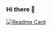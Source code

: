 ### Hi there 👋
[![Readme Card](https://github-readme-stats-one-bice.vercel.app/api?username=YuKongA&show_icons=true&role=OWNER,ORGANIZATION_MEMBER,COLLABORATOR)](https://github.com/anuraghazra/github-readme-stats)  

<!--
**YuKongA/YuKongA** is a ✨ _special_ ✨ repository because its `README.md` (this file) appears on your GitHub profile.

Here are some ideas to get you started:

- 🔭 I’m currently working on ...
- 🌱 I’m currently learning ...
- 👯 I’m looking to collaborate on ...
- 🤔 I’m looking for help with ...
- 💬 Ask me about ...
- 📫 How to reach me: ...
- 😄 Pronouns: ...
- ⚡ Fun fact: ...
-->
